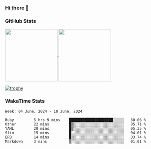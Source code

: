 ### Hi there 👋

### GitHub Stats

<a href="https://github.com/anuraghazra/github-readme-stats">
  <img align="center" height="170px" src="https://github-readme-stats.vercel.app/api/top-langs/?username=tksfjt1024&layout=compact&count_private=true&show_icons=true&show_icons=true&theme=graywhite" />
</a>
<a href="https://github.com/anuraghazra/github-readme-stats">
  <img align="center" height="170px" src="https://github-readme-stats.vercel.app/api?username=tksfjt1024&count_private=true&show_icons=true&show_icons=true&theme=graywhite" />
</a>

[![trophy](https://github-profile-trophy.vercel.app/?username=tksfjt1024)](https://github.com/ryo-ma/github-profile-trophy)

### WakaTime Stats

<!--START_SECTION:waka-->
```text
Week: 04 June, 2024 - 10 June, 2024

Ruby         5 hrs 9 mins    ████████████████████░░░░░   80.06 % 
Other        22 mins         █▒░░░░░░░░░░░░░░░░░░░░░░░   05.71 % 
YAML         20 mins         █▒░░░░░░░░░░░░░░░░░░░░░░░   05.35 % 
Slim         15 mins         █░░░░░░░░░░░░░░░░░░░░░░░░   04.01 % 
ERB          14 mins         █░░░░░░░░░░░░░░░░░░░░░░░░   03.74 % 
Markdown     3 mins          ▒░░░░░░░░░░░░░░░░░░░░░░░░   01.01 % 
```
<!--END_SECTION:waka-->
